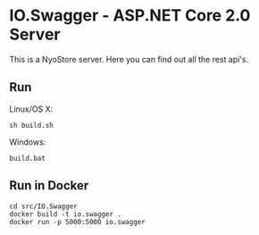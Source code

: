 # IO.Swagger - ASP.NET Core 2.0 Server

This is a NyoStore server. Here you can find  out all the rest api's. 

## Run

Linux/OS X:

```
sh build.sh
```

Windows:

```
build.bat
```

## Run in Docker

```
cd src/IO.Swagger
docker build -t io.swagger .
docker run -p 5000:5000 io.swagger
```
